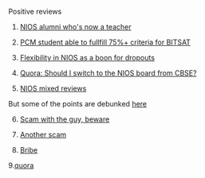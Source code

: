 
Positive reviews
1. [ NIOS alumni who's now a teacher](https://www.reddit.com/r/NIOS_Students/s/aMuDfKaHad )

2. [PCM student able to fullfill 75%+ criteria for BITSAT](https://www.reddit.com/r/JEENEETards/s/RMy8oo0Mt2 )

3. [Flexibility in NIOS as a boon for dropouts](https://www.reddit.com/r/india/s/gsXmuRgWFd)

4. [Quora: Should I switch to the NIOS board from CBSE?](https://www.quora.com/Should-I-switch-to-the-NIOS-board-from-CBSE/answer/Balaji-Thyagarajan-4?ch=15&oid=255311615&share=b09d7591&srid=uwmaYx&target_type=answer)

5. [NIOS mixed reviews](https://www.reddit.com/r/JEENEETards/s/NtQaH3Aph8)

But some of the points are debunked [here](https://www.reddit.com/r/NIOS_Students/s/FvxaZPPSNx)

6. [Scam with the guy, beware](https://www.reddit.com/r/NIOS_Students/s/Lbshhgu26O )

7. [Another scam](https://www.reddit.com/r/NIOS_Students/s/MuxgDH0y1U )

8. [Bribe](https://www.reddit.com/r/NIOS_Students/s/MAOeA7bcpA )

9.[quora](https://www.quora.com/Did-you-experience-any-problems-with-NIOS/answer/Prakrith-Prakash-Nair?ch=15&oid=131541373&share=f67e372c&srid=uwmaYx&target_type=answer)






